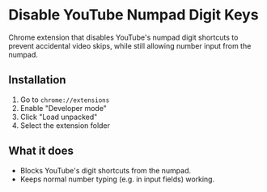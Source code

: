 # Disable YouTube Numpad Digit Keys

Chrome extension that disables YouTube's numpad digit shortcuts to prevent accidental video skips, while still allowing number input from the numpad.

## Installation

1. Go to `chrome://extensions`
2. Enable "Developer mode"
3. Click "Load unpacked"
4. Select the extension folder

## What it does

- Blocks YouTube's digit shortcuts from the numpad.
- Keeps normal number typing (e.g. in input fields) working.
